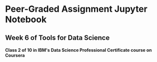 # Peer-Graded Assignment Jupyter Notebook

## Week 6 of Tools for Data Science

#### Class 2 of 10 in IBM's Data Science Professional Certificate course on Coursera
